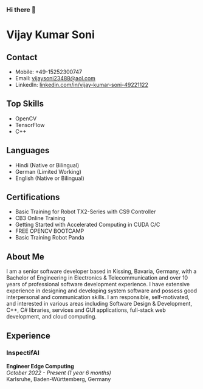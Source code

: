 ### Hi there 👋
# Vijay Kumar Soni

## Contact
- Mobile: +49-15252300747
- Email: vijaysoni23488@aol.com
- LinkedIn: [linkedin.com/in/vijay-kumar-soni-49221122](https://www.linkedin.com/in/vijay-kumar-soni-49221122)

## Top Skills
- OpenCV
- TensorFlow
- C++

## Languages
- Hindi (Native or Bilingual)
- German (Limited Working)
- English (Native or Bilingual)

## Certifications
- Basic Training for Robot TX2-Series with CS9 Controller
- CB3 Online Training
- Getting Started with Accelerated Computing in CUDA C/C
- FREE OPENCV BOOTCAMP
- Basic Training Robot Panda

## About Me
I am a senior software developer based in Kissing, Bavaria, Germany, with a Bachelor of Engineering in Electronics & Telecommunication and over 10 years of professional software development experience. I have extensive experience in designing and developing system software and possess good interpersonal and communication skills. I am responsible, self-motivated, and interested in various areas including Software Design & Development, C++, C# libraries, services and GUI applications, full-stack web development, and cloud computing.

## Experience
### InspectifAI
**Engineer Edge Computing**  
*October 2022 - Present (1 year 6 months)*  
Karlsruhe, Baden-Württemberg, Germany
